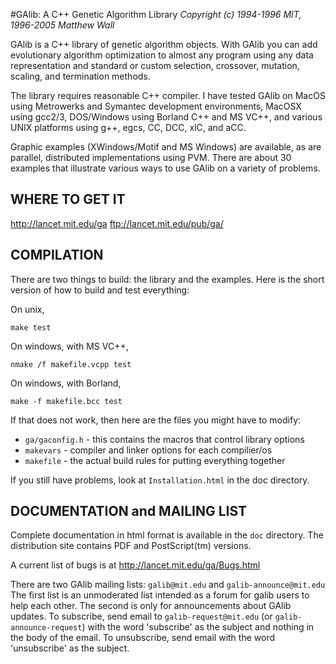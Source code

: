 #GAlib: A C++ Genetic Algorithm Library
*Copyright (c) 1994-1996 MIT, 1996-2005 Matthew Wall*

GAlib is a C++ library of genetic algorithm objects.  With GAlib you can add 
evolutionary algorithm optimization to almost any program using any data 
representation and standard or custom selection, crossover, mutation, 
scaling, and termination methods.  

The library requires reasonable C++ compiler.  I have tested GAlib on MacOS
using Metrowerks and Symantec development environments, MacOSX using gcc2/3,
DOS/Windows using Borland C++ and MS VC++, and various UNIX platforms using 
g++, egcs, CC, DCC, xlC, and aCC.

Graphic examples (XWindows/Motif and MS Windows) are available, as are 
parallel, distributed implementations using PVM.  There are about 30 examples
that illustrate various ways to use GAlib on a variety of problems.

## WHERE TO GET IT

   http://lancet.mit.edu/ga
    ftp://lancet.mit.edu/pub/ga/

## COMPILATION

There are two things to build: the library and the examples.  Here is the
short version of how to build and test everything:

On unix,

   `make test`

On windows, with MS VC++,

   `nmake /f makefile.vcpp test`

On windows, with Borland,

   `make -f makefile.bcc test`

If that does not work, then here are the files you might have to modify:

  - `ga/gaconfig.h`  - this contains the macros that control library options
  - `makevars`       - compiler and linker options for each compilier/os
  - `makefile`       - the actual build rules for putting everything together

If you still have problems, look at `Installation.html` in the doc directory.

## DOCUMENTATION and MAILING LIST

Complete documentation in html format is available in the `doc` directory.  The 
distribution site contains PDF and PostScript(tm) versions.

A current list of bugs is at http://lancet.mit.edu/ga/Bugs.html

There are two GAlib mailing lists:  `galib@mit.edu` and `galib-announce@mit.edu`
The first list is an unmoderated list intended as a forum for galib users to
help each other.  The second is only for announcements about GAlib updates.
To subscribe, send email to `galib-request@mit.edu` (or `galib-announce-request`)
with the word 'subscribe' as the subject and nothing in the body of the email.
To unsubscribe, send email with the word 'unsubscribe' as the subject.
